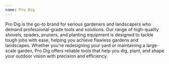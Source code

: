 ```yaml
---
name: Pro Dig
---
```


Pro Dig is the go-to brand for serious gardeners and landscapers who demand professional-grade tools and solutions. Our range of high-quality shovels, spades, pruners, and planting equipment is designed to tackle tough jobs with ease, helping you achieve flawless gardens and landscapes. Whether you're redesigning your yard or maintaining a large-scale garden, Pro Dig offers reliable tools that help you dig, plant, and shape your outdoor vision with precision and efficiency.
